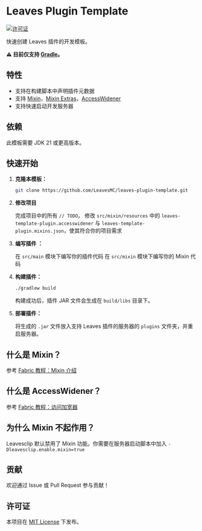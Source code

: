 # Leaves Plugin Template

[![许可证](https://img.shields.io/github/license/LeavesMC/leaves-plugin-template)](LICENSE)

快速创建 Leaves 插件的开发模板。

**:warning: 目前仅支持 [Gradle](https://gradle.org/)。**

## 特性

- 支持在构建脚本中声明插件元数据
- 支持 [Mixin](https://github.com/FabricMC/Mixin)，[Mixin Extras](https://github.com/LlamaLad7/MixinExtras)，[AccessWidener](https://github.com/FabricMC/access-widener)
- 支持快速启动开发服务器

## 依赖

此模板需要 JDK 21 或更高版本。

## 快速开始

1. **克隆本模板：**

   ```bash
   git clone https://github.com/LeavesMC/leaves-plugin-template.git
   ```

2. **修改项目**

   完成项目中的所有 `// TODO`， 修改 `src/mixin/resources` 中的 `leaves-template-plugin.accesswidener` 与 
   `leaves-template-plugin.mixins.json`，使其符合你的项目需求

3. **编写插件 ：**

   在 `src/main` 模块下编写你的插件代码
   在 `src/mixin` 模块下编写你的 Mixin 代码

4. **构建插件：**

   ```bash
   ./gradlew build
   ```

   构建成功后，插件 JAR 文件会生成在 `build/libs` 目录下。

5. **部署插件：**

   将生成的 `.jar` 文件放入支持 Leaves 插件的服务器的 `plugins` 文件夹，并重启服务器。

## 什么是 Mixin？

参考 [Fabric 教程：Mixin 介绍](https://wiki.fabricmc.net/zh_cn:tutorial:mixin_introduction)

## 什么是 AccessWidener？

参考 [Fabric 教程：访问加宽器](https://wiki.fabricmc.net/zh_cn:tutorial:accesswideners)

## 为什么 Mixin 不起作用？

Leavesclip 默认禁用了 Mixin 功能。你需要在服务器启动脚本中加入 `-Dleavesclip.enable.mixin=true`

## 贡献

欢迎通过 Issue 或 Pull Request 参与贡献！

## 许可证

本项目在 [MIT License](LICENSE) 下发布。